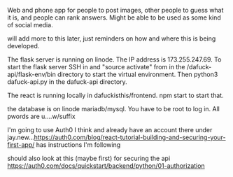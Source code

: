 Web and phone app for people to post images, other people to guess what it is, and people can rank answers.  Might be able to be used as some kind of social media.

will add more to this later, just reminders on how and where this is being developed.

The flask server is running on linode.  The IP address is 173.255.247.69.  To start the flask server SSH in and "source activate" from in the /dafuck-api/flask-env/bin directory to start the virtual environment.  Then python3 dafuck-api.py in the dafuck-api directory.

The react is running locally in dafuckisthis/frontend.  npm start to start that.

the database is on linode mariadb/mysql.  You have to be root to log in.  All pwords are u....w/suffix

I'm going to use Auth0 I think and already have an account there under jay.new...https://auth0.com/blog/react-tutorial-building-and-securing-your-first-app/ has instructions I'm following

should also look at this (maybe first) for securing the api
https://auth0.com/docs/quickstart/backend/python/01-authorization
